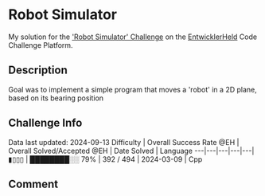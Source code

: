 # Robot Simulator

My solution for the ['Robot Simulator' Challenge](https://platform.entwicklerheld.de/challenge/robot-simulator?technology=Cpp) on the [EntwicklerHeld](https://platform.entwicklerheld.de/) Code Challenge Platform.

## Description
Goal was to implement a simple program that moves a 'robot' in a 2D plane, based on its bearing position

## Challenge Info
Data last updated: 2024-09-13
Difficulty | Overall Success Rate @EH | Overall Solved/Accepted @EH | Date Solved | Language
---|---|---|---|---|
▮▯▯▯ | ████████░░ 79% | 392 / 494 | 2024-03-09 | Cpp

## Comment
